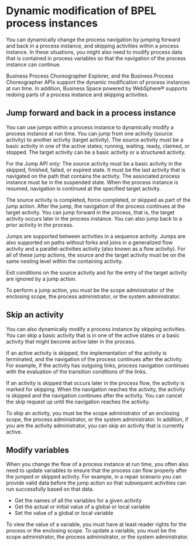 <!-- image -->

# Dynamic modification of BPEL process instances

You can dynamically change the process navigation by jumping forward
and back in a process instance, and skipping activities within a process
instance. In these situations, you might also need to modify process
data that is contained in process variables so that the navigation
of the process instance can continue.

Business Process Choreographer Explorer, and the Business Process
Choreographer APIs support the dynamic modification of process instances
at run time. In addition, Business Space powered by WebSphere® supports
redoing parts of a process instance and skipping activities.

## Jump forward and back in a process instance

You
can use jumps within a process instance to dynamically modify a process
instance at run time. You can jump from one activity (source
activity) to another activity (target activity).
 The source activity must be a basic activity in one of the active
states; running, waiting, ready, claimed, or stopped. The target activity
can be a basic activity or a structured activity.

For the Jump API only: The source activity must
be a basic activity in the skipped, finished, failed, or expired state.
It must be the last activity that is navigated on the path that contains
the activity. The associated process instance must be in the suspended
state. When the process instance is resumed, navigation is continued
at the specified target activity.

The source activity is completed,
force-completed, or skipped as part of the jump action. After the
jump, the navigation of the process continues at the target activity.
You can jump forward in the process, that is, the target activity
occurs later in the process instance. You can also jump back to a
prior activity in the process.

Jumps are supported between activities in a sequence activity.
Jumps are also supported on paths without forks and joins in a generalized
flow activity and a parallel-activities activity (also known as a
flow activity). For all of these jump actions, the source and the
target activity must be on the same nesting level within the containing
activity.

Exit conditions on the source activity and for the
entry of the target activity are ignored by a jump action.

To
perform a jump action, you must be the scope administrator of the
enclosing scope, the process administrator, or the system administrator.

## Skip an activity

You can also dynamically
modify a process instance by skipping activities. You can skip a basic
activity that is in one of the active states or a basic activity that
might become active later in the process.

If an active activity
is skipped, the implementation of the activity is terminated, and
the navigation of the process continues after the activity. For example,
if the activity has outgoing links, process navigation continues with
the evaluation of the transition conditions of the links.

If
an activity is skipped that occurs later in the process flow, the
activity is marked for skipping. When the navigation reaches the activity,
the activity is skipped and the navigation continues after the activity.
You can cancel the skip request up until the navigation reaches the
activity.

To skip an activity, you must be the scope administrator
of an enclosing scope, the process administrator, or the system administrator.
In addition, if you are the activity administrator, you can skip an
activity that is currently active.

## Modify variables

When you change the flow
of a process instance at run time, you often also need to update variables
to ensure that the process can flow properly after the jumped or skipped
activity. For example, in a repair scenario you can provide valid
data before the jump action so that subsequent activities can run
successfully based on that data.

- Get the names of all the variables for a given activity
- Get the actual or initial value of a global or local variable
- Set the value of a global or local variable

To view the value of a variable, you must have at least
reader rights for the process or the enclosing scope. To update a
variable, you must be the scope administrator, the process administrator,
or the system administrator.

<!-- image -->